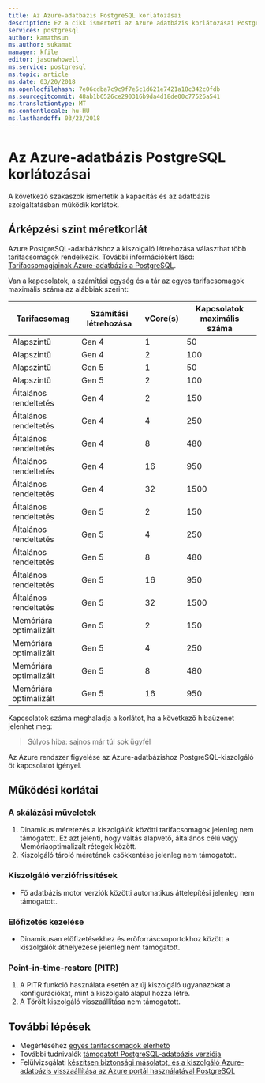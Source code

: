 ```yaml
---
title: Az Azure-adatbázis PostgreSQL korlátozásai
description: Ez a cikk ismerteti az Azure adatbázis korlátozásai PostgreSQL, például a kapcsolat és a tárolási motor beállításai.
services: postgresql
author: kamathsun
ms.author: sukamat
manager: kfile
editor: jasonwhowell
ms.service: postgresql
ms.topic: article
ms.date: 03/20/2018
ms.openlocfilehash: 7e06cdba7c9c9f7e5c1d621e7421a18c342c0fdb
ms.sourcegitcommit: 48ab1b6526ce290316b9da4d18de00c77526a541
ms.translationtype: MT
ms.contentlocale: hu-HU
ms.lasthandoff: 03/23/2018
---
```

# <a name="limitations-in-azure-database-for-postgresql"></a>Az Azure-adatbázis PostgreSQL korlátozásai
A következő szakaszok ismertetik a kapacitás és az adatbázis szolgáltatásban működik korlátok.

## <a name="pricing-tier-maximums"></a>Árképzési szint méretkorlát
Azure PostgreSQL-adatbázishoz a kiszolgáló létrehozása választhat több tarifacsomagok rendelkezik. További információkért lásd: [Tarifacsomagjainak Azure-adatbázis a PostgreSQL](concepts-pricing-tiers.md).  

Van a kapcsolatok, a számítási egység és a tár az egyes tarifacsomagok maximális száma az alábbiak szerint: 

|Tarifacsomag| Számítási létrehozása| vCore(s)| Kapcsolatok maximális száma |
|---|---|---|---|
|Alapszintű| Gen 4| 1| 50 |
|Alapszintű| Gen 4| 2| 100 |
|Alapszintű| Gen 5| 1| 50 |
|Alapszintű| Gen 5| 2| 100 |
|Általános rendeltetés| Gen 4| 2| 150|
|Általános rendeltetés| Gen 4| 4| 250|
|Általános rendeltetés| Gen 4| 8| 480|
|Általános rendeltetés| Gen 4| 16| 950|
|Általános rendeltetés| Gen 4| 32| 1500|
|Általános rendeltetés| Gen 5| 2| 150|
|Általános rendeltetés| Gen 5| 4| 250|
|Általános rendeltetés| Gen 5| 8| 480|
|Általános rendeltetés| Gen 5| 16| 950|
|Általános rendeltetés| Gen 5| 32| 1500|
|Memóriára optimalizált| Gen 5| 2| 150|
|Memóriára optimalizált| Gen 5| 4| 250|
|Memóriára optimalizált| Gen 5| 8| 480|
|Memóriára optimalizált| Gen 5| 16| 950|

Kapcsolatok száma meghaladja a korlátot, ha a következő hibaüzenet jelenhet meg:
> Súlyos hiba: sajnos már túl sok ügyfél

Az Azure rendszer figyelése az Azure-adatbázishoz PostgreSQL-kiszolgáló öt kapcsolatot igényel. 

## <a name="functional-limitations"></a>Működési korlátai
### <a name="scale-operations"></a>A skálázási műveletek
1.  Dinamikus méretezés a kiszolgálók közötti tarifacsomagok jelenleg nem támogatott. Ez azt jelenti, hogy váltás alapvető, általános célú vagy Memóriaoptimalizált rétegek között.
2.  Kiszolgáló tároló méretének csökkentése jelenleg nem támogatott.

### <a name="server-version-upgrades"></a>Kiszolgáló verziófrissítések
- Fő adatbázis motor verziók közötti automatikus áttelepítési jelenleg nem támogatott.

### <a name="subscription-management"></a>Előfizetés kezelése
- Dinamikusan előfizetésekhez és erőforráscsoportokhoz között a kiszolgálók áthelyezése jelenleg nem támogatott.

### <a name="point-in-time-restore-pitr"></a>Point-in-time-restore (PITR)
1.  A PITR funkció használata esetén az új kiszolgáló ugyanazokat a konfigurációkat, mint a kiszolgáló alapul hozza létre.
2.  A Törölt kiszolgáló visszaállítása nem támogatott.

## <a name="next-steps"></a>További lépések
- Megértéséhez [egyes tarifacsomagok elérhető](concepts-pricing-tiers.md)
- További tudnivalók [támogatott PostgreSQL-adatbázis verziója](concepts-supported-versions.md)
- Felülvizsgálati [készítsen biztonsági másolatot, és a kiszolgáló Azure-adatbázis visszaállítása az Azure portál használatával PostgreSQL](howto-restore-server-portal.md)
